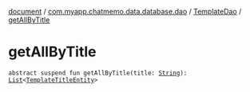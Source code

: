 [document](../../index.md) / [com.myapp.chatmemo.data.database.dao](../index.md) / [TemplateDao](index.md) / [getAllByTitle](./get-all-by-title.md)

# getAllByTitle

`abstract suspend fun getAllByTitle(title: `[`String`](https://kotlinlang.org/api/latest/jvm/stdlib/kotlin/-string/index.html)`): `[`List`](https://kotlinlang.org/api/latest/jvm/stdlib/kotlin.collections/-list/index.html)`<`[`TemplateTitleEntity`](../../com.myapp.chatmemo.data.database.entity/-template-title-entity/index.md)`>`